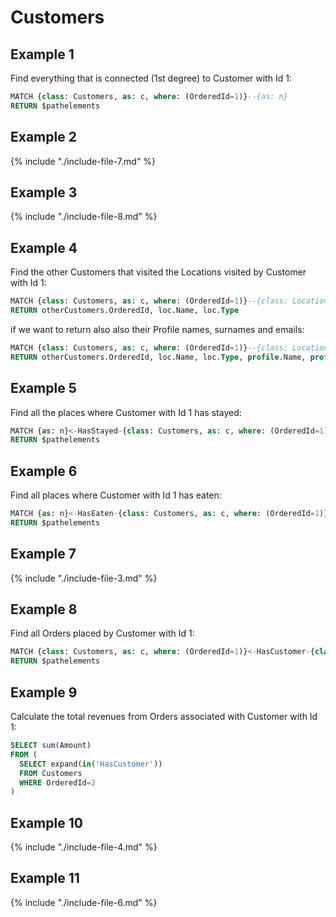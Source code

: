 
# Customers 
	
## Example 1

Find everything that is connected (1st degree) to Customer with Id 1:

```sql
MATCH {class: Customers, as: c, where: (OrderedId=1)}--{as: n} 
RETURN $pathelements
```

## Example 2

{% include "./include-file-7.md" %}


## Example 3

{% include "./include-file-8.md" %}


## Example 4

Find the other Customers that visited the Locations visited by Customer with Id 1:

```sql
MATCH {class: Customers, as: c, where: (OrderedId=1)}--{class: Locations, as: loc}--{class: Customers, as: otherCustomers, where: (OrderedId<>1)} 
RETURN otherCustomers.OrderedId, loc.Name, loc.Type
```

if we want to return also also their Profile names, surnames and emails:

```sql
MATCH {class: Customers, as: c, where: (OrderedId=1)}--{class: Locations, as: loc}--{class: Customers, as: otherCustomers, where: (OrderedId<>1)}-HasProfile->{class: Profiles, as: profile} 
RETURN otherCustomers.OrderedId, loc.Name, loc.Type, profile.Name, profile.Surname, profile.Email
```


## Example 5

Find all the places where Customer with Id 1 has stayed:

```sql
MATCH {as: n}<-HasStayed-{class: Customers, as: c, where: (OrderedId=1)} 
RETURN $pathelements
```


## Example 6

Find all places where Customer with Id 1 has eaten:

```sql
MATCH {as: n}<-HasEaten-{class: Customers, as: c, where: (OrderedId=1)} 
RETURN $pathelements
```

## Example 7

{% include "./include-file-3.md" %}


## Example 8

Find all Orders placed by Customer with Id 1:

```sql
MATCH {class: Customers, as: c, where: (OrderedId=1)}<-HasCustomer-{class: Orders, as: o} 
RETURN $pathelements
```

## Example 9

Calculate the total revenues from Orders associated with Customer with Id 1:

```sql
SELECT sum(Amount) 
FROM (
  SELECT expand(in('HasCustomer'))
  FROM Customers
  WHERE OrderedId=2
)
```

## Example 10

{% include "./include-file-4.md" %}


## Example 11

{% include "./include-file-6.md" %}